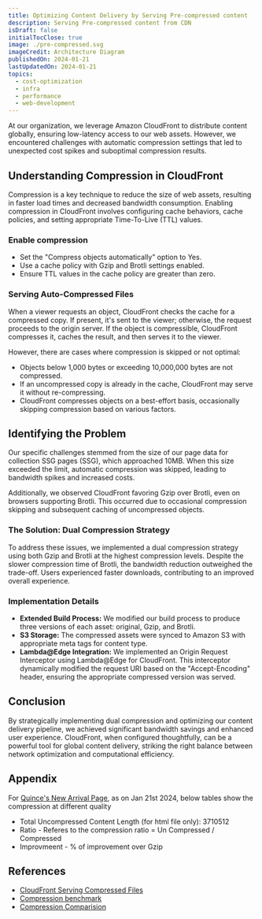 ```yaml
---
title: Optimizing Content Delivery by Serving Pre-compressed content
description: Serving Pre-compressed content from CDN
isDraft: false
initialTocClose: true
image: ./pre-compressed.svg
imageCredit: Architecture Diagram
publishedOn: 2024-01-21
lastUpdatedOn: 2024-01-21
topics:
  - cost-optimization
  - infra
  - performance
  - web-development
---
```


At our organization, we leverage Amazon CloudFront to distribute content globally, ensuring low-latency access to our web assets. However, we encountered challenges with automatic compression settings that led to unexpected cost spikes and suboptimal compression results.

## Understanding Compression in CloudFront

Compression is a key technique to reduce the size of web assets, resulting in faster load times and decreased bandwidth consumption. Enabling compression in CloudFront involves configuring cache behaviors, cache policies, and setting appropriate Time-To-Live (TTL) values.

### Enable compression

- Set the "Compress objects automatically" option to Yes.
- Use a cache policy with Gzip and Brotli settings enabled.
- Ensure TTL values in the cache policy are greater than zero.

### Serving Auto-Compressed Files

When a viewer requests an object, CloudFront checks the cache for a compressed copy. If present, it's sent to the viewer; otherwise, the request proceeds to the origin server. If the object is compressible, CloudFront compresses it, caches the result, and then serves it to the viewer.

However, there are cases where compression is skipped or not optimal:

- Objects below 1,000 bytes or exceeding 10,000,000 bytes are not compressed.
- If an uncompressed copy is already in the cache, CloudFront may serve it without re-compressing.
- CloudFront compresses objects on a best-effort basis, occasionally skipping compression based on various factors.

## Identifying the Problem

Our specific challenges stemmed from the size of our page data for collection SSG pages (SSG), which approached 10MB. When this size exceeded the limit, automatic compression was skipped, leading to bandwidth spikes and increased costs.

Additionally, we observed CloudFront favoring Gzip over Brotli, even on browsers supporting Brotli. This occurred due to occasional compression skipping and subsequent caching of uncompressed objects.

### The Solution: Dual Compression Strategy

To address these issues, we implemented a dual compression strategy using both Gzip and Brotli at the highest compression levels. Despite the slower compression time of Brotli, the bandwidth reduction outweighed the trade-off. Users experienced faster downloads, contributing to an improved overall experience.

### Implementation Details

- **Extended Build Process:** We modified our build process to produce three versions of each asset: original, Gzip, and Brotli.
- **S3 Storage:** The compressed assets were synced to Amazon S3 with appropriate meta tags for content type.
- **Lambda@Edge Integration:** We implemented an Origin Request Interceptor using Lambda@Edge for CloudFront. This interceptor dynamically modified the request URI based on the "Accept-Encoding" header, ensuring the appropriate compressed version was served.

## Conclusion

By strategically implementing dual compression and optimizing our content delivery pipeline, we achieved significant bandwidth savings and enhanced user experience. CloudFront, when configured thoughtfully, can be a powerful tool for global content delivery, striking the right balance between network optimization and computational efficiency.

## Appendix

For [Quince's New Arrival Page](https://www.quince.com/all/new-arrivals), as on Jan 21st 2024, below tables show the compression at different quality

- Total Uncompressed Content Length (for html file only): 3710512
- Ratio - Referes to the compression ratio = Un Compressed / Compressed
- Improvmeent - % of improvement over Gzip

## References

- [CloudFront Serving Compressed Files](https://docs.aws.amazon.com/AmazonCloudFront/latest/DeveloperGuide/ServingCompressedFiles.html)
- [Compression benchmark](https://quixdb.github.io/squash-benchmark/#results)
- [Compression Comparision](https://projects.sujeet.pro/compression-comparision/)
